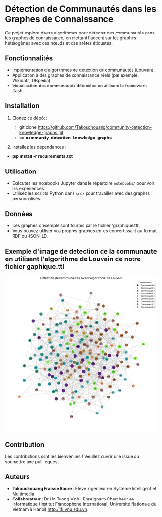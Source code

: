 # Détection de Communautés dans les Graphes de Connaissance

Ce projet explore divers algorithmes pour détecter des communautés dans les graphes de connaissance, en mettant l'accent sur les graphes hétérogènes avec des nœuds et des arêtes étiquetés.

## Fonctionnalités
- Implémentation d'algorithmes de détection de communautés (Louvain).
- Application à des graphes de connaissance réels (par exemple, Wikidata, DBpedia).
- Visualisation des communautés détectées en utilisant le framework Dash.

## Installation
1. Clonez ce dépôt :
   - git clone https://github.com/Takouchouang/community-detection-knowledge-graphs.git
   - cd **community-detection-knowledge-graphs**
   
2. Installez les dépendances :
   
- **pip install -r requirements.txt**
## Utilisation
- Exécutez les notebooks Jupyter dans le répertoire `notebooks/` pour voir les expériences.
- Utilisez les scripts Python dans `src/` pour travailler avec des graphes personnalisés.

## Données
- Des graphes d'exemple sont fournis par le fichier 'graphique.ttl'.
- Vous pouvez utiliser vos propres graphes en les convertissant au format RDF ou JSON-LD.
## Exemple d'image de detection de la communaute en utilisant l'algorithme de Louvain de notre fichier gaphique.ttl

![Texte alternatif](/Detectioncommunaute.png) 
<!-- <img src="/Détectioncommunaute.png" alt="Logo" width="100"/> -->

## Contribution
Les contributions sont les bienvenues ! Veuillez ouvrir une issue ou soumettre une pull request.

## Auteurs
- **Takouchouang Fraisse Sacre** : Eleve Ingenieur en Systeme Intelligent et Multimedia
- **Collaborateur** : Dr.Ho Tuong Vinh : Enseignant-Chercheur en Informatique (Institut Francophone International, Université Nationale du Vietnam à Hanoi)
http://ifi.vnu.edu.vn.
